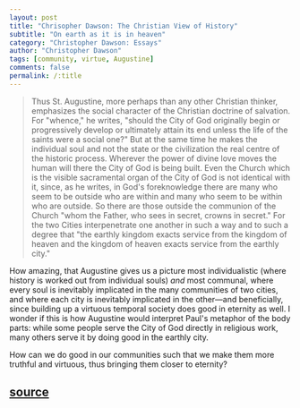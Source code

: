 ```yaml
---
layout: post
title: "Chrisopher Dawson: The Christian View of History"
subtitle: "On earth as it is in heaven"
category: "Christopher Dawson: Essays"
author: "Christopher Dawson"
tags: [community, virtue, Augustine]
comments: false
permalink: /:title
---
```


> Thus St. Augustine, more perhaps than any other Christian thinker, emphasizes the social character of the Christian doctrine of salvation. For "whence," he writes, "should the City of God originally begin or progressively develop or ultimately attain its end unless the life of the saints were a social one?" But at the same time he makes the individual soul and not the state or the civilization the real centre of the historic process. Wherever the power of divine love moves the human will there the City of God is being built. Even the Church which is the visible sacramental organ of the City of God is not identical with it, since, as he writes, in God's foreknowledge there are many who seem to be outside who are within and many who seem to be within who are outside. So there are those outside the communion of the Church "whom the Father, who sees in secret, crowns in secret." For the two Cities interpenetrate one another in such a way and to such a degree that "the earthly kingdom exacts service from the kingdom of heaven and the kingdom of heaven exacts service from the earthly city."

How amazing, that Augustine gives us a picture most individualistic (where history is worked out from individual souls) *and* most communal, where every soul is inevitably implicated in the many communities of two cities, and where each city is inevitably implicated in the other—and beneficially, since building up a virtuous temporal society does good in eternity as well. I wonder if this is how Augustine would interpret Paul's metaphor of the body parts: while some people serve the City of God directly in religious work, many others serve it by doing good in the earthly city.

How can we do good in our communities such that we make them more truthful and virtuous, thus bringing them closer to eternity?

<h2 class="post-source"><a href="https://archive.org/stream/ChristianityAndCultureSelectionsFromTheWritingsOfChristopherDawson_989/dawsonChristianityAndCulture-SelectionsFromChristopherDawson#page/n57/mode/1up"><i class="fas fa-book" aria-hidden="true"></i> source</a></h2>
